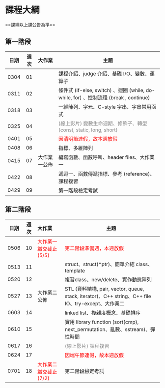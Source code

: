 # 課程大綱

==課綱以上課公告為準==

## 第一階段

| 日期 | 週次 | 大作業  | 主題                                               |
| :--: | :--: | :--------- | -------------------------------------------------- |
| 0304 |  01  |            | 課程介紹、judge 介紹、基礎 I/O、變數、運算子                                                     |
| 0311 |  02  |            | 條件式 (if-else, switch) 、迴圈 (while, do-while, for) 、控制流程 (break , continue) |
| 0318 |  03  |            | 一維陣列、字元、C-style 字串、字串常用函式                                                        |
| 0325 |  04  |            | <font color="#888">(線上影片)  變數生命週期、修飾子、轉型(const, static, long, short) </font> |
| 0401 |  05  |            | <font color="#f00">因清明節連假，故本週放假 </font>                                          |
| 0408 |  06  |            | 指標、多維陣列                                                                                                        |
| 0415 |  07  | 大作業一公佈    | 編寫函數、函數呼叫、header files、大作業一                                                         |
| 0422 |  08  |            | 遞迴一、函數傳遞指標、參考 (reference)、課程複習                                               |
| 0429 |  09  |  | 第一階段檢定考試                                                     |

## 第二階段
| 日期 | 週次 | 大作業 | 主題                                                        |
| :--: | :--: | :--------------------------------- | ----------------------------------------------------------- |
| 0506 |  10  | <font color="#f00">大作業一繳交截止 (5/5)</font>          | <font color="#f00">第二階段準備週，本週放假 </font>                                                                        |
| 0513 |  11  |           | struct、struct(*ptr)、簡單介紹 class、template                                                                                             |
| 0520 |  12  |           | 複習class、new/delete、實作動態陣列                                                          |
| 0527 |  13  |  大作業二公佈  | STL (資料結構, pair, vector, queue, stack, iterator)、C++ string、C++ file IO、try-except、大作業二                                                                |
| 0603 |  14  |           | linked list、複雜度概念、基礎排序                         |
| 0610 |  15  |           | 實用 library function (sort(cmp), next_permutation、亂數、sstream)、彈性時間                                                                                                                           |
| 0617 |  16  |     | <font color="#888">(線上影片)  課程複習   </font>              |
| 0624 |  17  |           | <font color="#f00">因端午節連假，故本週放假 </font>                                                                   |
| 0701 |  18  |  <font color="#f00">大作業二繳交截止 (7/2)</font>         | 第二階段檢定考試                                            |
